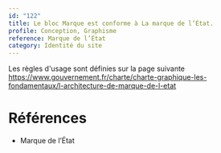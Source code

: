```yaml
---
id: "122"
title: Le bloc Marque est conforme à La marque de l’État.
profile: Conception, Graphisme
reference: Marque de l’État
category: Identité du site
---
```


Les règles d'usage sont définies sur la page suivante https://www.gouvernement.fr/charte/charte-graphique-les-fondamentaux/l-architecture-de-marque-de-l-etat

# Références

*   Marque de l’État
